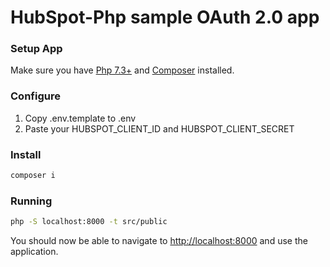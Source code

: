 # HubSpot-Php sample OAuth 2.0 app

### Setup App

Make sure you have [Php 7.3+](https://www.php.net/downloads) and [Composer](https://getcomposer.org) installed.

### Configure

1. Copy .env.template to .env
2. Paste your HUBSPOT_CLIENT_ID and HUBSPOT_CLIENT_SECRET

### Install

```bash
composer i
```

### Running

```bash
php -S localhost:8000 -t src/public
```

You should now be able to navigate to [http://localhost:8000](http://localhost:8000) and use the application.
